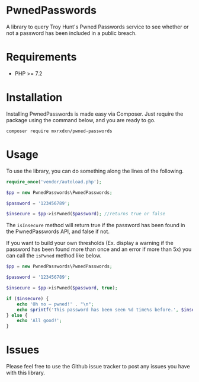# PwnedPasswords
A library to query Troy Hunt's Pwned Passwords service to see whether or not a password has been included in a public breach.

# Requirements

 - PHP >= 7.2

# Installation
Installing PwnedPasswords is made easy via Composer. Just require the package using the command below, and you are ready to go.

    composer require mxrxdxn/pwned-passwords
    
# Usage
To use the library, you can do something along the lines of the following.
```php
require_once('vendor/autoload.php');

$pp = new PwnedPasswords\PwnedPasswords;

$password = '123456789';

$insecure = $pp->isPwned($password); //returns true or false
```
The `isInsecure` method will return true if the password has been found in the PwnedPasswords API, and false if not.

If you want to build your own thresholds (Ex. display a warning if the password has been found more than once and an error if more than 5x) you can call the `isPwned` method like below.
```php
$pp = new PwnedPasswords\PwnedPasswords;

$password = '123456789';

$insecure = $pp->isPwned($password, true);

if ($insecure) {
    echo 'Oh no — pwned!' . "\n";
    echo sprintf('This password has been seen %d time%s before.', $insecure, ($insecure > 1 ? 's' : ''));
} else {
    echo 'All good!';
}
```

# Issues
Please feel free to use the Github issue tracker to post any issues you have with this library.

